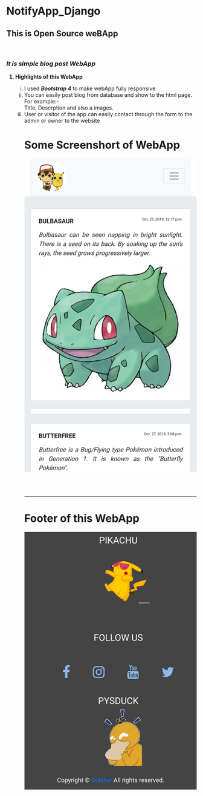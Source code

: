 # NotifyApp_Django
<h2>This is Open Source weBApp</h2><br/>
<h3><i>It is simple blog post WebApp </i></h3>
<ol>
   <strong><li>Highlights of this WebApp</li></strong>
      <ol type="i">
         <li> I used <strong><i>Bootstrap 4</i></strong> to make webApp fully responsive</li>
         <li> You can easily post blog from database and show to the html page. For example:- <br/> 
            Title, Descrption and also a images.</li>
         <li> User or visitor of the app can easily contact through the form to the admin or owner to the website</li>
   </ul>
</ul>
<h1> Some Screenshort of WebApp</h1>

![Repo List](Screenshort1.png)



<br/><br/>
<hr/>
<h1> Footer of this WebApp </h1>

![Repo List](Screenshort2.png)
